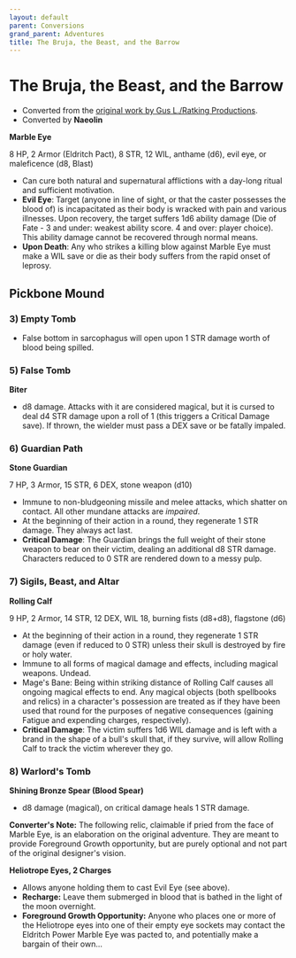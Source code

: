 ```yaml
---
layout: default
parent: Conversions
grand_parent: Adventures
title: The Bruja, the Beast, and the Barrow
---
```


# The Bruja, the Beast, and the Barrow

- Converted from the [original work by Gus L./Ratking Productions](https://www.drivethrurpg.com/product/340873/The-Bruja-The-Beast-and-The-Barrow).
- Converted by **Naeolin**

**Marble Eye**

8 HP, 2 Armor (Eldritch Pact), 8 STR, 12 WIL, anthame (d6), evil eye, or maleficence (d8, Blast)
- Can cure both natural and supernatural afflictions with a day-long ritual and sufficient motivation.  
- **Evil Eye**: Target (anyone in line of sight, or that the caster possesses the blood of) is incapacitated as their body is wracked with pain and various illnesses. Upon recovery, the target suffers 1d6 ability damage (Die of Fate - 3 and under: weakest ability score. 4 and over: player choice). This ability damage cannot be recovered through normal means.   
- **Upon Death**: Any who strikes a killing blow against Marble Eye must make a WIL save or die as their body suffers from the rapid onset of leprosy.

## Pickbone Mound 

### 3) Empty Tomb

- False bottom in sarcophagus will open upon 1 STR damage worth of blood being spilled.

### 5) False Tomb

**Biter**
- d8 damage. Attacks with it are considered magical, but it is cursed to deal d4 STR damage upon a roll of 1 (this triggers a Critical Damage save). If thrown, the wielder must pass a DEX save or be fatally impaled.

### 6) Guardian Path

**Stone Guardian**

7 HP, 3 Armor, 15 STR, 6 DEX, stone weapon (d10)
- Immune to non-bludgeoning missile and melee attacks, which shatter on contact. All other mundane attacks are *impaired*.
- At the beginning of their action in a round, they regenerate 1 STR damage. They always act last. 
- **Critical Damage**: The Guardian brings the full weight of their stone weapon to bear on their victim, dealing an additional d8 STR damage. Characters reduced to 0 STR are rendered down to a messy pulp.

### 7) Sigils, Beast, and Altar

**Rolling Calf**

9 HP, 2 Armor, 14 STR, 12 DEX, WIL 18, burning fists (d8+d8), flagstone (d6)
- At the beginning of their action in a round, they regenerate 1 STR damage (even if reduced to 0 STR) unless their skull is destroyed  by fire or holy water.
- Immune to all forms of magical damage and effects, including magical weapons. Undead.
- Mage's Bane: Being within striking distance of Rolling Calf causes all ongoing magical effects to end. Any magical objects (both spellbooks and relics) in a character's possession are treated as if they have been used that round for the purposes of negative consequences (gaining Fatigue and expending charges, respectively).  
- **Critical Damage**: The victim suffers 1d6 WIL damage and is left with a brand in the shape of a bull's skull that, if they survive, will allow Rolling Calf to track the victim wherever they go.

### 8) Warlord's Tomb

**Shining Bronze Spear (Blood Spear)**
- d8 damage (magical), on critical damage heals 1 STR damage.

**Converter's Note:** The following relic, claimable if pried from the face of Marble Eye, is an elaboration on the original adventure. They are meant to provide Foreground Growth opportunity, but are purely optional and not part of the original designer's vision.

**Heliotrope Eyes, 2 Charges**
- Allows anyone holding them to cast Evil Eye (see above).
- **Recharge:** Leave them submerged in blood that is bathed in the light of the moon overnight.
- **Foreground Growth Opportunity:** Anyone who places one or more of the Heliotrope eyes into one of their empty eye sockets may contact the Eldritch Power Marble Eye was pacted to, and potentially make a bargain of their own...

